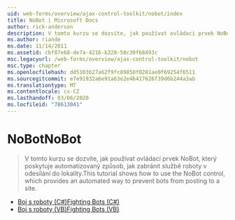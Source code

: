 ```yaml
---
uid: web-forms/overview/ajax-control-toolkit/nobot/index
title: NoBot | Microsoft Docs
author: rick-anderson
description: V tomto kurzu se dozvíte, jak používat ovládací prvek NoBot, který poskytuje automatizovaný způsob, jak zabránit službě roboty v odesílání do lokality.
ms.author: riande
ms.date: 11/14/2011
ms.assetid: cbf87e68-de7a-4216-b328-50c30f68493c
msc.legacyurl: /web-forms/overview/ajax-control-toolkit/nobot
msc.type: chapter
ms.openlocfilehash: dd5103b27a62f9fc89850f0281ae0f69254f6511
ms.sourcegitcommit: e7e91932a6e91a63e2e46417626f39d6b244a3ab
ms.translationtype: MT
ms.contentlocale: cs-CZ
ms.lasthandoff: 03/06/2020
ms.locfileid: "78613041"
---
```

# <a name="nobot"></a><span data-ttu-id="b84c4-103">NoBot</span><span class="sxs-lookup"><span data-stu-id="b84c4-103">NoBot</span></span>

> <span data-ttu-id="b84c4-104">V tomto kurzu se dozvíte, jak používat ovládací prvek NoBot, který poskytuje automatizovaný způsob, jak zabránit službě roboty v odesílání do lokality.</span><span class="sxs-lookup"><span data-stu-id="b84c4-104">This tutorial shows how to use the NoBot control, which provides an automated way to prevent bots from posting to a site.</span></span>

- [<span data-ttu-id="b84c4-105">Boj s roboty (C#)</span><span class="sxs-lookup"><span data-stu-id="b84c4-105">Fighting Bots (C#)</span></span>](fighting-bots-cs.md)
- [<span data-ttu-id="b84c4-106">Boj s roboty (VB)</span><span class="sxs-lookup"><span data-stu-id="b84c4-106">Fighting Bots (VB)</span></span>](fighting-bots-vb.md)
